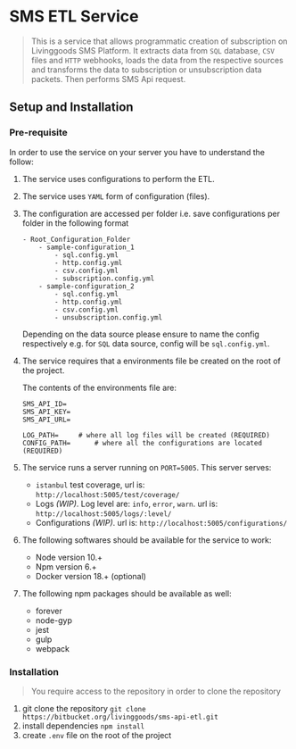 # SMS ETL Service

> This is a service that allows programmatic creation of subscription on Livinggoods SMS Platform. It extracts data from `SQL` database, `CSV` files and `HTTP` webhooks, loads the data from the respective sources and transforms the data to subscription or unsubscription data packets. Then performs SMS Api request.

## Setup and Installation

### Pre-requisite

In order to use the service on your server you have to understand the follow:

1. The service uses configurations to perform the ETL.
2. The service uses `YAML` form of configuration (files).
3. The configuration are accessed per folder i.e. save configurations per folder in the following format

    ```text
    - Root_Configuration_Folder
        - sample-configuration_1
            - sql.config.yml
            - http.config.yml
            - csv.config.yml
            - subscription.config.yml
        - sample-configuration_2
            - sql.config.yml
            - http.config.yml
            - csv.config.yml
            - unsubscription.config.yml
    ```

    Depending on the data source please ensure to name the config respectively e.g. for `SQL` data source, config will be `sql.config.yml`.

4. The service requires that a environments file be created on the root of the project.

    The contents of the environments file are:

    ```text
    SMS_API_ID=
    SMS_API_KEY=
    SMS_API_URL=

    LOG_PATH=     # where all log files will be created (REQUIRED)
    CONFIG_PATH=      # where all the configurations are located (REQUIRED)
    ```

5. The service runs a server running on `PORT=5005`. This server serves:

    - `istanbul` test coverage, url is: `http://localhost:5005/test/coverage/`
    - Logs *(WIP)*. Log level are: `info`, `error`, `warn`. url is: `http://localhost:5005/logs/:level/`
    - Configurations *(WIP)*. url is: `http://localhost:5005/configurations/`

6. The following softwares should be available for the service to work:

    - Node version 10.+
    - Npm version 6.+
    - Docker version 18.+ (optional)

7. The following npm packages should be available as well:

    - forever
    - node-gyp
    - jest
    - gulp
    - webpack

### Installation

> You require access to the repository in order to clone the repository

1. git clone the repository `git clone https://bitbucket.org/livinggoods/sms-api-etl.git`
2. install dependencies `npm install`
3. create `.env` file on the root of the project
